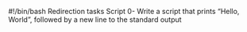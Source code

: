 #!/bin/bash
Redirection tasks
Script 0- Write a script that prints “Hello, World”, followed by a new line to the standard output

